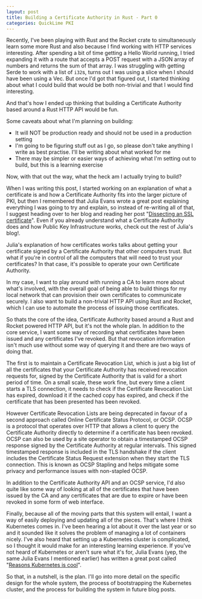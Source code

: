 ```yaml
---
layout: post
title: Building a Certificate Authority in Rust - Part 0
categories: QuickLime PKI
---
```


Recently, I've been playing with Rust and the Rocket crate to simultaneously learn some more Rust and also because I find working with HTTP services interesting. After spending a bit of time getting a Hello World running, I tried expanding it with a route that accepts a POST request with a JSON array of numbers and returns the sum of that array. I was struggling with getting Serde to work with a list of `i32`s, turns out I was using a slice when I should have been using a Vec. But once I'd got that figured out, I started thinking about what I could build that would be both non-trivial and that I would find interesting.

And that's how I ended up thinking that building a Certificate Authority based around a Rust HTTP API would be fun.

Some caveats about what I'm planning on building:

- It will NOT be production ready and should not be used in a production setting
- I'm going to be figuring stuff out as I go, so please don't take anything I write as best practise. I'll be writing about what worked for me
- There may be simpler or easier ways of achieving what I'm setting out to build, but this is a learning exercise

Now, with that out the way, what the heck am I actually trying to build?

When I was writing this post, I started working on an explanation of what a certificate is and how a Certificate Authority fits into the larger picture of PKI, but then I remembered that Julia Evans wrote a great post explaining everything I was going to try and explain, so instead of re-writing all of that, I suggest heading over to her blog and reading her post "[Dissecting an SSL certificate](https://jvns.ca/blog/2017/01/31/whats-tls/)". Even if you already understand what a Certificate Authority does and how Public Key Infrastructure works, check out the rest of Julia's blog!.

Julia's explanation of how certificates works talks about getting your certificate signed by a Certificate Authority that other computers trust. But what if you're in control of all the computers that will need to trust your certificates? In that case, it's possible to operate your own Certificate Authority.

In my case, I want to play around with running a CA to learn more about what's involved, with the overall goal of being able to build things for my local network that can provision their own certificates to communicate securely. I also want to build a non-trivial HTTP API using Rust and Rocket, which I can use to automate the process of issuing those certificates.

So thats the core of the idea, Certificate Authority based around a Rust and Rocket powered HTTP API, but it's not the whole plan. In addition to the core service, I want some way of recording what certificates have been issued and any certificates I've revoked. But that revocation information isn't much use without some way of querying it and there are two ways of doing that.

The first is to maintain a Certificate Revocation List, which is just a big list of all the certificates that your Certificate Authority has received revocation requests for, signed by the Certificate Authority that is valid for a short period of time. On a small scale, these work fine, but every time a client starts a TLS connection, it needs to check if the Certificate Revocation List has expired, download it if the cached copy has expired, and check if the certificate that has been presented has been revoked.

However Certificate Revocation Lists are being deprecated in favour of a second approach called Online Certificate Status Protocol, or OCSP. OCSP is a protocol that operates over HTTP that allows a client to query the Certificate Authority directly to determine if a certificate has been revoked. OCSP can also be used by a site operator to obtain a timestamped OCSP response signed by the Certificate Authority at regular intervals. This signed timestamped response is included in the TLS handshake if the client includes the Certificate Status Request extension when they start the TLS connection. This is known as OCSP Stapling and helps mitigate some privacy and performance issues with non-stapled OCSP.

In addition to the Certificate Authority API and an OCSP service, I'd also quite like some way of looking at all of the certificates that have been issued by the CA and any certificates that are due to expire or have been revoked in some form of web interface.

Finally, because all of the moving parts that this system will entail, I want a way of easily deploying and updating all of the pieces. That's where I think Kubernetes comes in. I've been hearing a lot about it over the last year or so and it sounded like it solves the problem of managing a lot of containers nicely. I've also heard that setting up a Kubernetes cluster is complicated, so I thought it would make for an interesting learning experience. If you've not heard of Kubernetes or aren't sure what it's for, Julia Evans (yep, the same Julia Evans I mentioned earlier) has written a great post called "[Reasons Kubernetes is cool](https://jvns.ca/blog/2017/10/05/reasons-kubernetes-is-cool/)".

So that, in a nutshell, is the plan. I'll go into more detail on the specific design for the whole system, the process of bootstrapping the Kubernetes cluster, and the process for building the system in future blog posts.